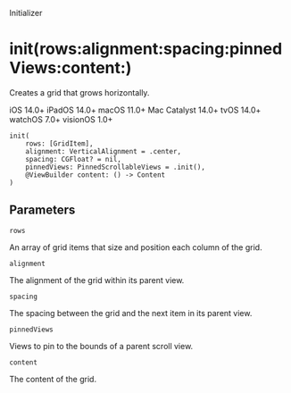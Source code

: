 Initializer

# init(rows:alignment:spacing:pinnedViews:content:)

Creates a grid that grows horizontally.

iOS 14.0+  iPadOS 14.0+  macOS 11.0+  Mac Catalyst 14.0+  tvOS 14.0+  watchOS
7.0+  visionOS 1.0+

    
    
    init(
        rows: [GridItem],
        alignment: VerticalAlignment = .center,
        spacing: CGFloat? = nil,
        pinnedViews: PinnedScrollableViews = .init(),
        @ViewBuilder content: () -> Content
    )

##  Parameters

`rows`

    

An array of grid items that size and position each column of the grid.

`alignment`

    

The alignment of the grid within its parent view.

`spacing`

    

The spacing between the grid and the next item in its parent view.

`pinnedViews`

    

Views to pin to the bounds of a parent scroll view.

`content`

    

The content of the grid.

